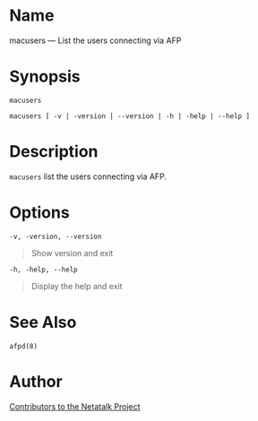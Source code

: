 # Name

macusers — List the users connecting via AFP

# Synopsis

`macusers`

`macusers [ -v | -version | --version | -h | -help | --help ]`

# Description

`macusers` list the users connecting via AFP.

# Options

`-v, -version, --version`

> Show version and exit

`-h, -help, --help`

> Display the help and exit

# See Also

`afpd(8)`

# Author

[Contributors to the Netatalk Project](https://netatalk.io/contributors)

